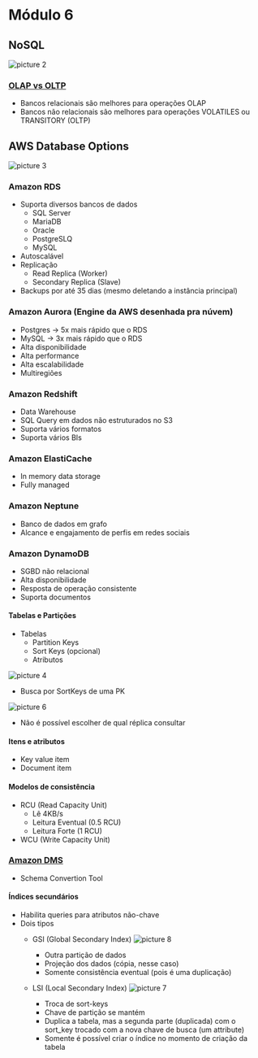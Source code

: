 # Módulo 6


## NoSQL
![picture 2](images/8a4e0cc98cfef8d2a302ae97b41ac13d36b1a0472676639b0850fb6b73f26acb.png)  

### [OLAP vs OLTP](https://www.stitchdata.com/resources/oltp-vs-olap/)
- Bancos relacionais são melhores para operações OLAP
- Bancos não relacionais são melhores para operações VOLATILES ou TRANSITORY (OLTP)



## AWS Database Options
![picture 3](images/5058e477c275e500f156879ca7d1bf796890d99c734c009142501e33391878d4.png)  

### Amazon RDS
 - Suporta diversos bancos de dados
   - SQL Server
   - MariaDB
   - Oracle
   - PostgreSLQ
   - MySQL
 - Autoscalável
 - Replicação
   - Read Replica (Worker)
   - Secondary Replica (Slave)
 - Backups por até 35 dias (mesmo deletando a instância principal)

### Amazon Aurora (Engine da AWS desenhada pra núvem)
- Postgres -> 5x mais rápido que o RDS
- MySQL -> 3x mais rápido que o RDS
- Alta disponibilidade
- Alta performance
- Alta escalabilidade
- Multiregiões

### Amazon Redshift
- Data Warehouse
- SQL Query em dados não estruturados no S3
- Suporta vários formatos
- Suporta vários BIs

### Amazon ElastiCache
- In memory data storage
- Fully managed

### Amazon Neptune
- Banco de dados em grafo
- Alcance e engajamento de perfis em redes sociais

### Amazon DynamoDB
- SGBD não relacional
- Alta disponibilidade
- Resposta de operação consistente
- Suporta documentos

#### Tabelas e Partições
- Tabelas
  - Partition Keys
  - Sort Keys (opcional)
  - Atributos

![picture 4](images/c243ce2587b1d54ef532e3b3f1018b985363580cb88d42009855b32b9451d6ad.png)  
- Busca por SortKeys de uma PK

![picture 6](images/5d61cea78237c791267333c67d839e33ba3ce4dd2be791116bfb0702f6db7214.png)  


- Não é possível escolher de qual réplica consultar

#### Itens e atributos
- Key value item
- Document item

#### Modelos de consistência
- RCU (Read Capacity Unit)
  - Lê 4KB/s
  - Leitura Eventual (0.5 RCU)
  - Leitura Forte (1 RCU)
- WCU (Write Capacity Unit)

### [Amazon DMS](https://aws.amazon.com/pt/dms/)
- Schema Convertion Tool

#### Índices secundários
- Habilita queries para atributos não-chave
- Dois tipos
  - GSI (Global Secondary Index)
    ![picture 8](images/07afa8a7ca004093d748f0653b1397e7696b4780c648cdf792625d37d913fc40.png)  
    - Outra partição de dados
    - Projeção dos dados (cópia, nesse caso)
    - Somente consistência eventual (pois é uma duplicação)

  - LSI (Local Secondary Index)
    ![picture 7](images/5e92af3d5f2894aac3600cd7a2f331c77462495b890a1c68218d48ac243e574d.png)  
    - Troca de sort-keys
    - Chave de partição se mantém
    - Duplica a tabela, mas a segunda parte (duplicada) com o sort_key trocado com a nova chave de busca (um attribute)
    - Somente é possível criar o índice no momento de criação da tabela